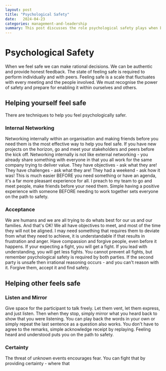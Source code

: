 ```yaml
---  
layout: post 
title: "Psychological Safety" 
date:   2024-04-23
categories: management-and-leadership
summary: This post discusses the role psychological safety plays when building high performance teams.
---
```


# Psychological Safety

When we feel safe we can make rational decisions. We can be authentic and provide honest feedback. The state of feeling safe is required to perform individually and with peers. Feeling safe is a scale that fluctuates with every meeting and the people involved. We must recognise the power of safety and prepare for enabling it within ourselves and others.

## Helping yourself feel safe

There are techniques to help you feel psychologically safer.

### Internal Networking 

Networking internally within an organisation and making friends before you need them is the most effective way to help you feel safe. If you have new projects on the horizon, go and meet your stakeholders and peers before the kick off. Networking internally is not like external networking - you already share something with everyone in that you all work for the same company trying to deliver value. They have objectives - ask what they are! They have challenges - ask what they are! They had a weekend - ask how it was! This is much easier BEFORE you need something or have an agenda, it's a far more pleasant experience for all. I preach to my team to go and meet people, make friends before your need them. Simple having a positive experience with someone BEFORE needing to work together sets everyone on the path to safety.

### Acceptance

We are humans and we are all trying to do whats best for our us and our families. And that's OK! We all have objectives to meet, and most of the time they will not be aligned. I may need something that requires them to deviate from what they need to achieve, it is understandable if that results in frustration and anger. Have compassion and forgive people, even before it happens. If your expecting a fight, you will get a fight. If you lead with understanding, you will get less fights. You cannot prevent all fights, but remember psychological safety is required by both parties. If the second party is unsafe then irrational reasoning occurs - and you can't reason with it. Forgive them, accept it and find safety.

## Helping other feels safe

### Listen and Mirror

Give space for the participant to talk freely. Let them vent, let them express, and just listen. Then when they stop, simply mirror what you heard back to show that you were listening. You can play back the words in your own or simply repeat the last sentence as a question also works. You don't have to agree to the remarks, simple acknowledge receipt by replaying. Feeling heard and understood puts you on the path to safety.

### Certainty

The threat of unknown events encourages fear. You can fight that by providing certainty - where that
